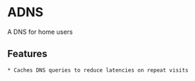 # ADNS

A DNS for home users

## Features

    * Caches DNS queries to reduce latencies on repeat visits

